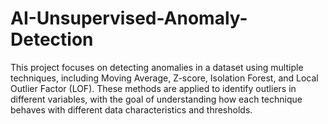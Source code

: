 # AI-Unsupervised-Anomaly-Detection
This project focuses on detecting anomalies in a dataset using multiple techniques, including Moving Average, Z-score, Isolation Forest, and Local Outlier Factor (LOF). These methods are applied to identify outliers in different variables, with the goal of understanding how each technique behaves with different data characteristics and thresholds.

